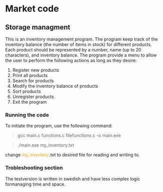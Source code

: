 # Market code

## **Storage managment**

This is an inventory management program. The program keep track of the inventory balance (the number of items in stock) for different products. Each product should be represented by a number, name (up to 20 characters), and inventory balance. The program provide a menu to allow the user to perform the following actions as long as they desire:

1. Register new products
2. Print all products
3. Search for products
4. Modify the inventory balance of products
5. Sort products
6. Unregister products
7. Exit the program

### **Running the code**
To initiate the program, use the following command:
>gcc main.c functions.c filefunctions.c -o main.exe  

>./main.exe my_inventory.txt

change <span style="color: orange">_my_inventory_</span>.txt to desired file for reading and writing to.  

### **Trobleshooting section**
The testversion is written in swedish and have less complex logic formanaging time and space. 


